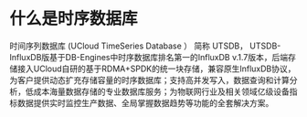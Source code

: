 # 什么是时序数据库

时间序列数据库 (UCloud TimeSeries Database ） 简称 UTSDB， UTSDB-InfluxDB版基于DB-Engines中时序数据库排名第一的InfluxDB v.1.7版本，后端存储接入UCloud自研的基于RDMA+SPDK的统一块存储，兼容原生InfluxDB协议，为客户提供动态扩充存储容量的时序数据库；支持高并发写入，数据查询和计算分析，低成本海量数据存储的专业数据库服务；为物联网行业及相关领域亿级设备指标数据提供实时监控生产数据、全局掌握数据趋势等功能的全套解决方案。
